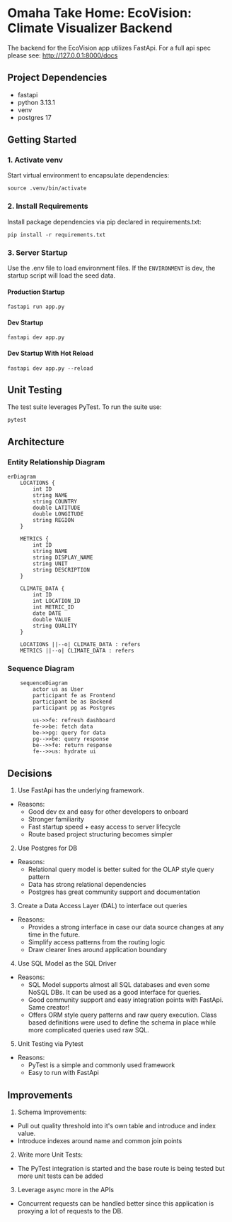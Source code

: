# Omaha Take Home: EcoVision: Climate Visualizer Backend

The backend for the EcoVision app utilizes FastApi. For a full api spec please see: http://127.0.0.1:8000/docs

## Project Dependencies

- fastapi
- python 3.13.1
- venv
- postgres 17

## Getting Started

### 1. Activate venv

Start virtual environment to encapsulate dependencies:

`source .venv/bin/activate`

### 2. Install Requirements

Install package dependencies via pip declared in requirements.txt:

`pip install -r requirements.txt`

### 3. Server Startup

Use the .env file to load environment files. If the `ENVIRONMENT` is dev, the startup script will load the seed data.

#### Production Startup

`fastapi run app.py`

#### Dev Startup

`fastapi dev app.py`

#### Dev Startup With Hot Reload

`fastapi dev app.py --reload`

## Unit Testing

The test suite leverages PyTest. To run the suite use:

`pytest`

## Architecture

### Entity Relationship Diagram

```mermaid
erDiagram
    LOCATIONS {
        int ID
        string NAME
        string COUNTRY
        double LATITUDE
        double LONGITUDE
        string REGION
    }

    METRICS {
        int ID
        string NAME
        string DISPLAY_NAME
        string UNIT
        string DESCRIPTION
    }

    CLIMATE_DATA {
        int ID
        int LOCATION_ID
        int METRIC_ID
        date DATE
        double VALUE
        string QUALITY
    }

    LOCATIONS ||--o| CLIMATE_DATA : refers
    METRICS ||--o| CLIMATE_DATA : refers

```

### Sequence Diagram

```mermaid
    sequenceDiagram
        actor us as User
        participant fe as Frontend
        participant be as Backend
        participant pg as Postgres

        us->>fe: refresh dashboard
        fe->>be: fetch data
        be->>pg: query for data
        pg-->>be: query response
        be-->>fe: return response
        fe-->>us: hydrate ui
```

## Decisions

1. Use FastApi has the underlying framework.

- Reasons:
  - Good dev ex and easy for other developers to onboard
  - Stronger familiarity
  - Fast startup speed + easy access to server lifecycle
  - Route based project structuring becomes simpler

2. Use Postgres for DB

- Reasons:
  - Relational query model is better suited for the OLAP style query pattern
  - Data has strong relational dependencies
  - Postgres has great community support and documentation

3. Create a Data Access Layer (DAL) to interface out queries

- Reasons:
  - Provides a strong interface in case our data source changes at any time in the future.
  - Simplify access patterns from the routing logic
  - Draw clearer lines around application boundary

4. Use SQL Model as the SQL Driver

- Reasons:
  - SQL Model supports almost all SQL databases and even some NoSQL DBs. It can be used as a good interface for queries.
  - Good community support and easy integration points with FastApi. Same creator!
  - Offers ORM style query patterns and raw query execution. Class based definitions were used to define the schema in place while more complicated queries used raw SQL.

5. Unit Testing via Pytest

- Reasons:
  - PyTest is a simple and commonly used framework
  - Easy to run with FastApi

## Improvements

1. Schema Improvements:

- Pull out quality threshold into it's own table and introduce and index value.
- Introduce indexes around name and common join points

2. Write more Unit Tests:

- The PyTest integration is started and the base route is being tested but more unit tests can be added

3. Leverage async more in the APIs

- Concurrent requests can be handled better since this application is proxying a lot of requests to the DB.
